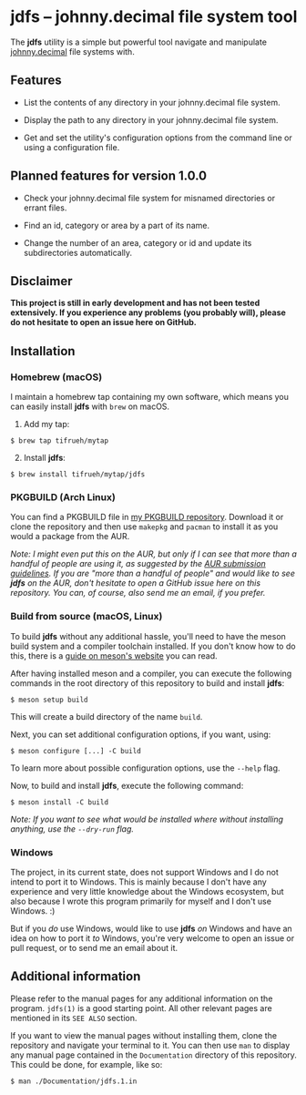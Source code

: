 # jdfs – johnny.decimal file system tool

The **jdfs** utility is a simple but powerful tool navigate and manipulate
[johnny.decimal](https://johnnydecimal.com) file systems with.

## Features

- List the contents of any directory in your johnny.decimal file system.

- Display the path to any directory in your johnny.decimal file system.

- Get and set the utility's configuration options from the command line or using
  a configuration file.

## Planned features for version 1.0.0

- Check your johnny.decimal file system for misnamed directories or errant
  files.

- Find an id, category or area by a part of its name.

- Change the number of an area, category or id and update its subdirectories
  automatically.

## Disclaimer

**This project is still in early development and has not been tested
extensively. If you experience any problems (you probably will), please do not
hesitate to open an issue here on GitHub.**

## Installation

### Homebrew (macOS)

I maintain a homebrew tap containing my own software, which means you can
easily install **jdfs** with `brew` on macOS.

1. Add my tap:

```console
$ brew tap tifrueh/mytap
```

2. Install **jdfs**:

```console
$ brew install tifrueh/mytap/jdfs
```

### PKGBUILD (Arch Linux)

You can find a PKGBUILD file in [my PKGBUILD
repository](https://github.com/tifrueh/PKGBUILDs/tree/main/jdfs).
Download it or clone the repository and then use `makepkg` and `pacman` to
install it as you would a package from the AUR.

*Note: I might even put this on the AUR, but only if I can see that more than a
handful of people are using it, as suggested by the [AUR submission
guidelines](https://wiki.archlinux.org/title/AUR_submission_guidelines). If you
are "more than a handful of people" and would like to see **jdfs** on the AUR,
don't hesitate to open a GitHub issue here on this repository. You can, of
course, also send me an email, if you prefer.*

### Build from source (macOS, Linux)

To build **jdfs** without any additional hassle, you'll need to have the meson
build system and a compiler toolchain installed. If you don't know how to do
this, there is a [guide on meson's
website](https://mesonbuild.com/SimpleStart.html) you can read.

After having installed meson and a compiler, you can execute the following
commands in the root directory of this repository to build and install **jdfs**:

```console
$ meson setup build
```

This will create a build directory of the name `build`.

Next, you can set additional configuration options, if you want, using:

```console
$ meson configure [...] -C build
```

To learn more about possible configuration options, use the `--help` flag.

Now, to build and install **jdfs**, execute the following command:

```console
$ meson install -C build
```

*Note: If you want to see what would be installed where without installing
anything, use the `--dry-run` flag.*

### Windows

The project, in its current state, does not support Windows and I do not intend
to port it to Windows. This is mainly because I don't have any experience and
very little knowledge about the Windows ecosystem, but also because I wrote
this program primarily for myself and I don't use Windows. :)

But if you *do* use Windows, would like to use **jdfs** *on* Windows and have an
idea on how to port it *to* Windows, you're very welcome to open an issue or
pull request, or to send me an email about it.

## Additional information

Please refer to the manual pages for any additional information on the program.
`jdfs(1)` is a good starting point. All other relevant pages are mentioned in its
`SEE ALSO` section.

If you want to view the manual pages without installing them, clone the
repository and navigate your terminal to it. You can then use `man` to display
any manual page contained in the `Documentation` directory of this repository.
This could be done, for example, like so:

```console
$ man ./Documentation/jdfs.1.in
```
